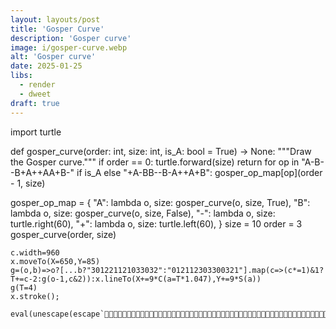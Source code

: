 ```yaml
---
layout: layouts/post
title: 'Gosper Curve'
description: 'Gosper curve'
image: i/gosper-curve.webp
alt: 'Gosper curve'
date: 2025-01-25
libs:
  - render
  - dweet
draft: true
---
```


import turtle

def gosper_curve(order: int, size: int, is_A: bool = True) -> None:
"""Draw the Gosper curve."""
if order == 0:
turtle.forward(size)
return
for op in "A-B--B+A++AA+B-" if is_A else "+A-BB--B-A++A+B":
gosper_op_map[op](order - 1, size)

gosper_op_map = {
"A": lambda o, size: gosper_curve(o, size, True),
"B": lambda o, size: gosper_curve(o, size, False),
"-": lambda o, size: turtle.right(60),
"+": lambda o, size: turtle.left(60),
}
size = 10
order = 3
gosper_curve(order, size)

<pre class="dweet play"><code class="language-js">c.width=960
x.moveTo(X=650,Y=85)
g=(o,b)=>o?[...b?"301221121033032":"012112303300321"].map(c=>(c*=1)&1?T+=c-2:g(o-1,c&2)):x.lineTo(X+=9*C(a=T*1.047),Y+=9*S(a))
g(T=4)
x.stroke();
</code></pre>

<pre class="dweet play"><code class="language-js">eval(unescape(escape`󨼮󭽩󩍴󪌽󞜶󜌻󮌮󫝯󭭥󥍯󚍘󟜶󝜰󛍙󟜸󝜩󞽧󟜨󫼬󨬩󟜾󫼿󦼮󛬮󨬿󘬳󜌱󜬲󜜱󜬱󜌳󜼰󜼲󘬺󘬰󜜲󜜱󜬳󜌳󜼰󜌳󜬱󘭝󛭭󨝰󚍣󟜾󚍣󚬽󜜩󙬱󟽔󚼽󨼭󜬺󩼨󫼭󜜬󨼦󜬩󚜺󮌮󫍩󫭥󥍯󚍘󚼽󞜪󠼨󨜽󥌪󜜮󜌴󝼩󛍙󚼽󞜪󤼨󨜩󚜻󩼨󥌽󝌩󞽸󛭳󭍲󫽫󩜨󚜻`.replace(/u../g,'')))
</code></pre>
